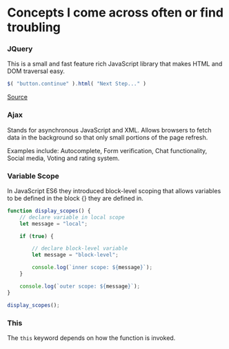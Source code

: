 # Concepts I come across often or find troubling

### JQuery

This is a small and fast feature rich JavaScript library that makes HTML and DOM traversal easy.

```javascript
$( "button.continue" ).html( "Next Step..." )
```

[Source](https://jquery.com/)


### Ajax

Stands for asynchronous JavaScript and XML. Allows browsers to fetch data in the background so that only small portions of the page refresh.

Examples include: Autocomplete, Form verification, Chat functionality, Social media, Voting and rating system.

### Variable Scope

In JavaScript ES6 they introduced block-level scoping that allows variables to be defined in the block {} they are defined in.

```javascript
function display_scopes() {
    // declare variable in local scope
    let message = "local";

    if (true) {

        // declare block-level variable
        let message = "block-level";

        console.log(`inner scope: ${message}`);
    }

    console.log(`outer scope: ${message}`);
}

display_scopes();
```

### This

The `this` keyword depends on how the function is invoked.